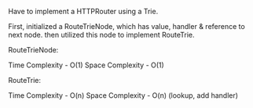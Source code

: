 Have to implement a HTTPRouter using a Trie.

First, initialized a RouteTrieNode, which has value, handler & reference to next node.
then utilized this node to implement RouteTrie.

RouteTrieNode:

Time Complexity - O(1)
Space Complexity - O(1)

RouteTrie:

Time Complexity - O(n)
Space Complexity - O(n) (lookup, add handler)
